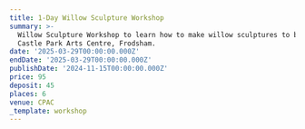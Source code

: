 ```yaml
---
title: 1-Day Willow Sculpture Workshop
summary: >-
  Willow Sculpture Workshop to learn how to make willow sculptures to be held at
  Castle Park Arts Centre, Frodsham.
date: '2025-03-29T00:00:00.000Z'
endDate: '2025-03-29T00:00:00.000Z'
publishDate: '2024-11-15T00:00:00.000Z'
price: 95
deposit: 45
places: 6
venue: CPAC
_template: workshop
---
```



